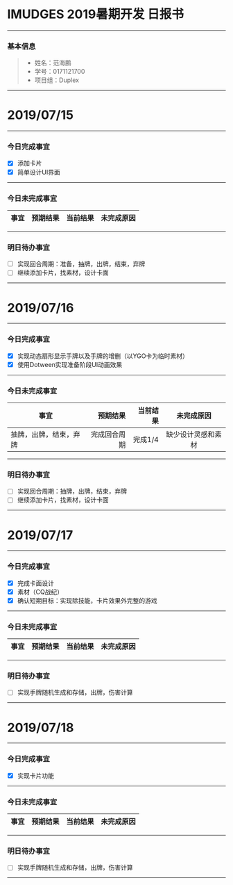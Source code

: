 # IMUDGES 2019暑期开发 日报书
-------


### 基本信息
> * 姓名：范海鹏
> * 学号：0171121700
> * 项目组：Duplex

-------


# 2019/07/15

-------

### 今日完成事宜
- [x] 添加卡片
- [x] 简单设计UI界面

-----
### 今日未完成事宜


| 事宜     |预期结果| 当前结果  | 未完成原因   | 
| --------   | -----:  | -----:  | :----:  |



------
### 明日待办事宜
- [ ] 实现回合周期：准备，抽牌，出牌，结束，弃牌
- [ ] 继续添加卡片，找素材，设计卡面
-------


# 2019/07/16

-------

### 今日完成事宜
- [x] 实现动态扇形显示手牌以及手牌的增删（以YGO卡为临时素材）
- [x] 使用Dotween实现准备阶段UI动画效果

-----
### 今日未完成事宜


| 事宜     |预期结果| 当前结果  | 未完成原因   | 
| --------   | -----:  | -----:  | :----:  |
| 抽牌，出牌，结束，弃牌 | 完成回合周期 | 完成1/4 | 缺少设计灵感和素材 |



------
### 明日待办事宜
- [ ] 实现回合周期：抽牌，出牌，结束，弃牌
- [ ] 继续添加卡片，找素材，设计卡面
-------


# 2019/07/17

-------

### 今日完成事宜
- [x] 完成卡面设计
- [x] 素材（CQ战纪）
- [x] 确认短期目标：实现除技能，卡片效果外完整的游戏

-----
### 今日未完成事宜


| 事宜     |预期结果| 当前结果  | 未完成原因   | 
| --------   | -----:  | -----:  | :----:  |



------
### 明日待办事宜
- [ ] 实现手牌随机生成和存储，出牌，伤害计算
-------


# 2019/07/18

-------

### 今日完成事宜
- [x] 实现卡片功能

-----
### 今日未完成事宜


| 事宜     |预期结果| 当前结果  | 未完成原因   | 
| --------   | -----:  | -----:  | :----:  |



------
### 明日待办事宜
- [ ] 实现手牌随机生成和存储，出牌，伤害计算
-------
